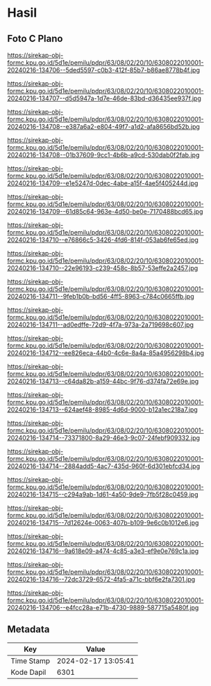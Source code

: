 # Hasil

## Foto C Plano

https://sirekap-obj-formc.kpu.go.id/5d1e/pemilu/pdpr/63/08/02/20/10/6308022010001-20240216-134706--5ded5597-c0b3-412f-85b7-b86ae8778b4f.jpg

https://sirekap-obj-formc.kpu.go.id/5d1e/pemilu/pdpr/63/08/02/20/10/6308022010001-20240216-134707--d5d5947a-1d7e-46de-83bd-d36435ee937f.jpg

https://sirekap-obj-formc.kpu.go.id/5d1e/pemilu/pdpr/63/08/02/20/10/6308022010001-20240216-134708--e387a6a2-e804-49f7-a1d2-afa8656bd52b.jpg

https://sirekap-obj-formc.kpu.go.id/5d1e/pemilu/pdpr/63/08/02/20/10/6308022010001-20240216-134708--01b37609-9cc1-4b6b-a9cd-530dab0f2fab.jpg

https://sirekap-obj-formc.kpu.go.id/5d1e/pemilu/pdpr/63/08/02/20/10/6308022010001-20240216-134709--e1e5247d-0dec-4abe-a15f-4ae5f405244d.jpg

https://sirekap-obj-formc.kpu.go.id/5d1e/pemilu/pdpr/63/08/02/20/10/6308022010001-20240216-134709--61d85c64-963e-4d50-be0e-7170488bcd65.jpg

https://sirekap-obj-formc.kpu.go.id/5d1e/pemilu/pdpr/63/08/02/20/10/6308022010001-20240216-134710--e76866c5-3426-4fd6-814f-053ab6fe65ed.jpg

https://sirekap-obj-formc.kpu.go.id/5d1e/pemilu/pdpr/63/08/02/20/10/6308022010001-20240216-134710--22e96193-c239-458c-8b57-53effe2a2457.jpg

https://sirekap-obj-formc.kpu.go.id/5d1e/pemilu/pdpr/63/08/02/20/10/6308022010001-20240216-134711--9feb1b0b-bd56-4ff5-8963-c784c0665ffb.jpg

https://sirekap-obj-formc.kpu.go.id/5d1e/pemilu/pdpr/63/08/02/20/10/6308022010001-20240216-134711--ad0edffe-72d9-4f7a-973a-2a719698c607.jpg

https://sirekap-obj-formc.kpu.go.id/5d1e/pemilu/pdpr/63/08/02/20/10/6308022010001-20240216-134712--ee826eca-44b0-4c6e-8a4a-85a4956298b4.jpg

https://sirekap-obj-formc.kpu.go.id/5d1e/pemilu/pdpr/63/08/02/20/10/6308022010001-20240216-134713--c64da82b-a159-44bc-9f76-d374fa72e69e.jpg

https://sirekap-obj-formc.kpu.go.id/5d1e/pemilu/pdpr/63/08/02/20/10/6308022010001-20240216-134713--624aef48-8985-4d6d-9000-b12a1ec218a7.jpg

https://sirekap-obj-formc.kpu.go.id/5d1e/pemilu/pdpr/63/08/02/20/10/6308022010001-20240216-134714--73371800-8a29-46e3-9c07-24febf909332.jpg

https://sirekap-obj-formc.kpu.go.id/5d1e/pemilu/pdpr/63/08/02/20/10/6308022010001-20240216-134714--2884add5-4ac7-435d-960f-6d301ebfcd34.jpg

https://sirekap-obj-formc.kpu.go.id/5d1e/pemilu/pdpr/63/08/02/20/10/6308022010001-20240216-134715--c294a9ab-1d61-4a50-9de9-7fb5f28c0459.jpg

https://sirekap-obj-formc.kpu.go.id/5d1e/pemilu/pdpr/63/08/02/20/10/6308022010001-20240216-134715--7d12624e-0063-407b-b109-9e6c0b1012e6.jpg

https://sirekap-obj-formc.kpu.go.id/5d1e/pemilu/pdpr/63/08/02/20/10/6308022010001-20240216-134716--9a618e09-a474-4c85-a3e3-ef9e0e769c1a.jpg

https://sirekap-obj-formc.kpu.go.id/5d1e/pemilu/pdpr/63/08/02/20/10/6308022010001-20240216-134716--72dc3729-6572-4fa5-a71c-bbf6e2fa7301.jpg

https://sirekap-obj-formc.kpu.go.id/5d1e/pemilu/pdpr/63/08/02/20/10/6308022010001-20240216-134706--e4fcc28a-e71b-4730-9889-587715a5480f.jpg


## Metadata

| Key        | Value               |
| ---------- | ------------------- |
| Time Stamp | 2024-02-17 13:05:41 |
| Kode Dapil | 6301                |



